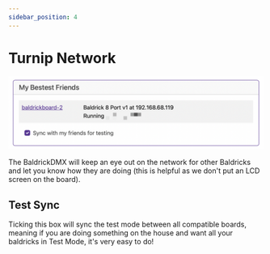 ```yaml
---
sidebar_position: 4
---
```


# Turnip Network

![BaldrickDMX Web Interface Friends ](../img/web-interface-friends.png)

The BaldrickDMX will keep an eye out on the network for other Baldricks and let you know how they are doing (this is helpful as we don't put an LCD screen on the board).

## Test Sync

Ticking this box will sync the test mode between all compatible boards, meaning if you are doing something on the house and want all your baldricks in Test Mode, it's very easy to do!


